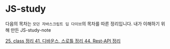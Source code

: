 # JS-study
다음의 목차는 `모던 자바스크립트 딥 다이브`의 목차를 따른 정리입니다. 내가 이해하기 위해 만든 JS-study-note

[25. class 정리 ](https://github.com/19Edwin92/JS-study/blob/main/modernjs/25.class.md)
[41. 디바운스, 스로틀 정리 ](https://github.com/19Edwin92/JS-study/blob/main/modernjs/41.debounce&throttle.md)
[44. Rest-API 정리 ](https://github.com/19Edwin92/JS-study/blob/main/modernjs/44.REST-API.md)
